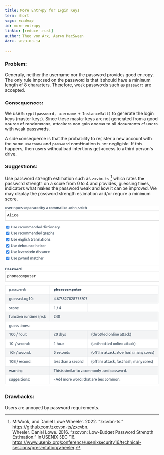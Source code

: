 ```yaml
---
title: More Entropy for Login Keys
term: short
tags: roadmap
id: more-entropy
linkto: [reduce-trust]
author: Theo von Arx, Aaron MacSween
date: 2023-03-14

---
```


### Problem:

Generally, neither the username nor the password provides good entropy.
The only rule imposed on the password is that it should have a minimum
length of 8 characters. Therefore, weak passwords such as `password` are
accepted.

### Consequences:

We use `Scrypt(password, username + InstanceSalt)` to generate the login
keys (master keys). Since these master keys are not generated from a
good source of randomness, attackers can gain access to all documents of
users with weak passwords.

A side consequence is that the probability to register a new account
with the same `username` and `password` combination is not negligible.
If this happens, then users without bad intentions get access to a third
person's drive.

### Suggestions:

Use password strength estimation such as
`zxvbn-ts` [^1] which rates the password strength
on a score from 0 to 4 and provides, guessing times, indicators what
makes the password weak and how it can be improved. We may
display the password strength estimation and/or require a minimum score.

<!-- XXX check image and caption are displayed properly -->

![screenshot](/_assets/zxvbn.png "The library `zxvbn-ts` provides a score, guess times, warnings, and suggestions.")

### Drawbacks:

Users are annoyed by password requirements.


[^1]: MrWook, and Daniel Lowe Wheeler. 2022. “zxcvbn-ts.” https://github.com/zxcvbn-ts/zxcvbn.  
Wheeler, Daniel Lowe. 2016. “zxcvbn: Low-Budget Password Strength Estimation.” In USENIX SEC ’16. https://www.usenix.org/conference/usenixsecurity16/technical-sessions/presentation/wheeler.

